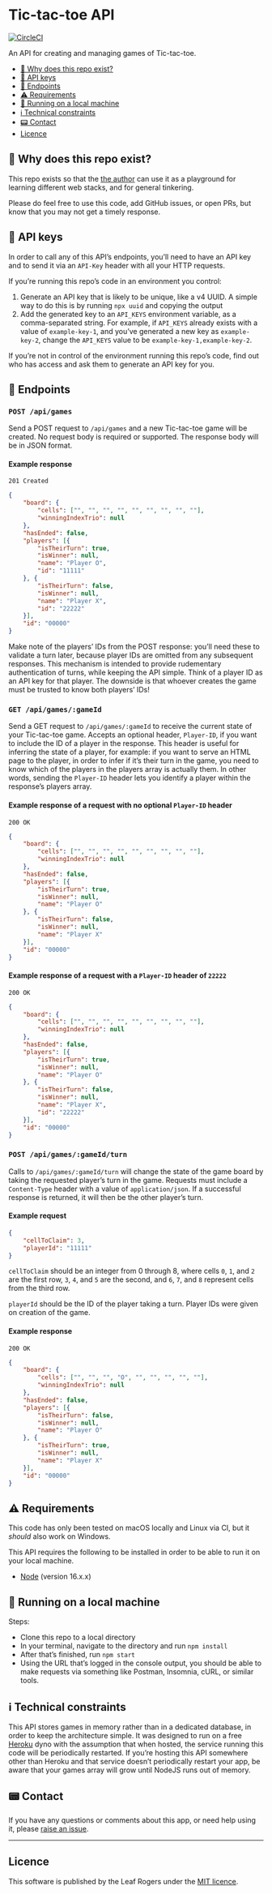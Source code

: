 # Tic-tac-toe API

[![CircleCI](https://circleci.com/gh/leafrogers/tic-tac-toe-api.svg?style=svg)](https://circleci.com/gh/leafrogers/tic-tac-toe-api)

An API for creating and managing games of Tic-tac-toe.

- [:thinking: Why does this repo exist?](#thinking-why-does-this-repo-exist)
- [:key: API keys](#key-api-keys)
- [:dart: Endpoints](#dart-endpoints)
- [:warning: Requirements](#warning-requirements)
- [:running: Running on a local machine](#running-running-on-a-local-machine)
- [:information_source: Technical constraints](#information_source-technical-constraints)
- [:pager: Contact](#pager-contact)
- [Licence](#licence)

## :thinking: Why does this repo exist?

This repo exists so that the [the author](https://github.com/leafrogers) can
use it as a playground for learning different web stacks, and for general tinkering.

Please do feel free to use this code, add GitHub issues, or open PRs, but know
that you may not get a timely response.

## :key: API keys

In order to call any of this API’s endpoints, you’ll need to have an API key and to send it via an
`API-Key` header with all your HTTP requests.

If you’re running this repo’s code in an environment you control:

1. Generate an API key that is likely to be unique, like a v4 UUID. A simple way to do this is by
   running `npx uuid` and copying the output
2. Add the generated key to an `API_KEYS` environment variable, as a comma-separated string. For
   example, if
   `API_KEYS` already exists with a value of `example-key-1`, and you’ve generated a new key as
   `example-key-2`, change the `API_KEYS` value to be `example-key-1,example-key-2`.

If you’re not in control of the environment running this repo’s code, find out who has access and
ask them to generate an API key for you.

## :dart: Endpoints

### `POST /api/games`

Send a POST request to `/api/games` and a new Tic-tac-toe game will be created.
No request body is required or supported. The response body will be in JSON format.

#### Example response

`201 Created`

```json
{
	"board": {
		"cells": ["", "", "", "", "", "", "", "", ""],
		"winningIndexTrio": null
	},
	"hasEnded": false,
	"players": [{
		"isTheirTurn": true,
		"isWinner": null,
		"name": "Player O",
		"id": "11111"
	}, {
		"isTheirTurn": false,
		"isWinner": null,
		"name": "Player X",
		"id": "22222"
	}],
	"id": "00000"
}
```

Make note of the players’ IDs from the POST response: you’ll need these to validate a turn later,
because player IDs are omitted from any subsequent responses. This mechanism is intended to provide
rudementary authentication of turns, while keeping the API simple. Think of a player ID as an
API key for that player. The downside is that whoever creates the game must be trusted to know
both players’ IDs!

### `GET /api/games/:gameId`

Send a GET request to `/api/games/:gameId` to receive the current state of your Tic-tac-toe game.
Accepts an optional header, `Player-ID`, if you want to include the ID of a player in the
response. This header is useful for inferring the state of a player, for example: if you want to
serve an HTML page to the player, in order to infer if it’s their turn in the game, you need to know
which of the players in the players array is actually them. In other words, sending the `Player-ID` header lets you identify a player within the response’s players array.

#### Example response of a request with no optional `Player-ID` header

`200 OK`

```json
{
	"board": {
		"cells": ["", "", "", "", "", "", "", "", ""],
		"winningIndexTrio": null
	},
	"hasEnded": false,
	"players": [{
		"isTheirTurn": true,
		"isWinner": null,
		"name": "Player O"
	}, {
		"isTheirTurn": false,
		"isWinner": null,
		"name": "Player X"
	}],
	"id": "00000"
}
```

#### Example response of a request with a `Player-ID` header of `22222`

`200 OK`

```json
{
	"board": {
		"cells": ["", "", "", "", "", "", "", "", ""],
		"winningIndexTrio": null
	},
	"hasEnded": false,
	"players": [{
		"isTheirTurn": true,
		"isWinner": null,
		"name": "Player O"
	}, {
		"isTheirTurn": false,
		"isWinner": null,
		"name": "Player X",
		"id": "22222"
	}],
	"id": "00000"
}
```

### `POST /api/games/:gameId/turn`

Calls to `/api/games/:gameId/turn` will change the state of the game board by taking the requested player’s turn in the game. Requests must include a `Content-Type` header with a value of `application/json`. If a successful response is returned, it will then be the other player’s turn.

#### Example request


```json
{
	"cellToClaim": 3,
	"playerId": "11111"
}
```

`cellToClaim` should be an integer from 0 through 8, where cells `0`, `1`, and `2` are the first row, `3`, `4`, and `5` are the second, and `6`, `7`, and `8` represent cells from the third row.

`playerId` should be the ID of the player taking a turn. Player IDs were given on creation of the game.

#### Example response

`200 OK`

```json
{
	"board": {
		"cells": ["", "", "", "O", "", "", "", "", ""],
		"winningIndexTrio": null
	},
	"hasEnded": false,
	"players": [{
		"isTheirTurn": false,
		"isWinner": null,
		"name": "Player O"
	}, {
		"isTheirTurn": true,
		"isWinner": null,
		"name": "Player X"
	}],
	"id": "00000"
}
```

## :warning: Requirements

This code has only been tested on macOS locally and Linux via CI, but it _should_ also work on Windows.

This API requires the following to be installed in order to be able to run it on your local machine.

- [Node](https://www.nodejs.org) (version 16.x.x)

## :running: Running on a local machine

Steps:

- Clone this repo to a local directory
- In your terminal, navigate to the directory and run `npm install`
- After that’s finished, run `npm start`
- Using the URL that’s logged in the console output, you should be able to make requests via something like Postman, Insomnia, cURL, or similar tools.

## :information_source: Technical constraints

This API stores games in memory rather than in a dedicated database, in order to keep the architecture simple. It was designed to run on a free [Heroku](https://www.heroku.com/home) dyno with the assumption that when hosted, the service running this code will be periodically restarted. If you’re hosting this API somewhere other than Heroku and that service doesn’t periodically restart your app, be aware that your games array will grow until NodeJS runs out of memory.

## :pager: Contact

If you have any questions or comments about this app, or need help using it,
please [raise an issue](https://github.com/leafrogers/tic-tac-toe-api/issues).

---

## Licence

This software is published by the Leaf Rogers under the [MIT licence](http://opensource.org/licenses/MIT).
 
